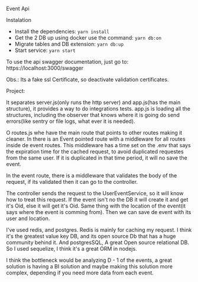 Event Api

Instalation

- Install the dependencies: 
```yarn install```
- Get the 2 DB up using docker use the command:
```yarn db:on```
- Migrate tables and DB extension:
```yarn db:up```
- Start service:
```yarn start```

To use the api swagger documentation, just go to:
https://localhost:3000/swagger

Obs.:
Its a fake ssl Certificate, so deactivate validation certificates.

Project:

It separates server.js(only runs the http server) and app.js(has the main structure), it provides a way to do integrations tests.
app.js is loading all the structures, including the observer that knows where it is going do send errors(like sentry or file logs, what ever it is needed).

O routes.js whe have the main route that points to other routes making it cleaner. In there is an Event pointed route with a middleware for all routes inside de event routes. 
This middleware has a time set on the .env that says the expiration time for the cached request, to avoid duplicated requestes from the same user. If it is duplicated in that time period, it will no save the event.

In the event route, there is a middleware that validates the body of the request, if its validated then it can go to the controller.

The controller sends the request to the UserEventService, so it will know how to treat this request.
If the event isn't no the DB it will create it and get it's Oid, else it will get it's Oid. Same thing with the location of the event(it says where the event is comming from). 
Then we can save de event with its user and location.

I've used redis, and postgres. Redis is mainly for caching my request. 
I think it's the greatest value key DB, and its open source Db that has a huge community behind it.
And postgresSQL, A great Open source relational DB. So I used sequelize, I think it's a great ORM in nodejs.


I think the bottleneck would be analyzing D - 1 of the events, a great solution is having a BI solution and maybe making this solution more complex, depending if you need more data from each event.
